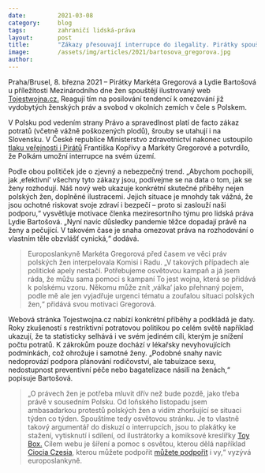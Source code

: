 ```yaml
---
date:         2021-03-08
category:     blog
tags:         zahraničí lidská-práva
layout:       post
title:        "Zákazy přesouvají interrupce do ilegality. Pirátky spouští web na podporu práv žen"
image:        /assets/img/articles/2021/bartosova_gregorova.jpg
author:       
---
```


Praha/Brusel, 8. března 2021 – Pirátky Markéta Gregorová a Lydie Bartošová u příležitosti Mezinárodního dne žen spouštějí ilustrovaný web [Tojestwojna.cz.](https://zo.pirati.cz/tojestwojna/) Reagují tím na posilování tendencí k omezování již vydobytých ženských práv a svobod v okolních zemích v čele s Polskem.

V Polsku pod vedením strany Právo a spravedlnost platí de facto zákaz potratů (včetně vážně poškozených plodů), šrouby se utahují i na Slovensku. V České republice Ministerstvo zdravotnictví nakonec ustoupilo [tlaku veřejnosti i Pirátů](https://www.pirati.cz/tiskove-zpravy/potraty-v-polsku.html) Františka Kopřivy a Markéty Gregorové a potvrdilo, že Polkám umožní interrupce na svém území.

Podle obou političek jde o zjevný a nebezpečný trend. „Abychom pochopili, jak ‚efektivní‘ všechny tyto zákazy jsou, podívejme se na data o tom, jak se ženy rozhodují. Náš nový web ukazuje konkrétní skutečné příběhy nejen polských žen, doplněné ilustracemi. Jejich situace je mnohdy tak vážná, že jsou ochotné riskovat svoje zdraví i bezpečí – proto si zaslouží naši podporu,“ vysvětluje motivace členka meziresortního týmu pro lidská práva Lydie Bartošová. „Nyní navíc důsledky pandemie těžce dopadají právě na ženy a pečující. V takovém čase je snaha omezovat práva na rozhodování o vlastním těle obzvlášť cynická,“ dodává.

> Europoslankyně Markéta Gregorová před časem ve věci práv polských žen interpelovala Komisi i Radu. „V takových případech ale politické apely nestačí. Potřebujeme osvětovou kampaň a já jsem ráda, že můžu sama pomoci s kampaní To jest wojna, která se přidává k polskému vzoru. Někomu může znít ‚válka‘ jako přehnaný pojem, podle mě ale jen vyjadřuje urgenci tématu a zoufalou situaci polských žen,“ přidává svou motivaci Gregorová.

Webová stránka Tojestwojna.cz nabízí konkrétní příběhy a podkládá je daty. Roky zkušeností s restriktivní potratovou politikou po celém světě například ukazují, že ta statisticky selhává i ve svém jediném cíli, kterým je snížení počtu potratů. K zákrokům pouze dochází v lékařsky nevyhovujících podmínkách, což ohrožuje i samotné ženy. 
„Podobné snahy navíc nedoprovází podpora plánování rodičovství, ale tabuizace sexu, nedostupnost preventivní péče nebo bagatelizace násilí na ženách,“ popisuje Bartošová.

> „O právech žen je potřeba mluvit dřív než bude pozdě, jako třeba právě v sousedním Polsku. Od loňského listopadu jsem ambasadarkou protestů polských žen a vidím zhoršující se situaci týden co týden. Spouštíme tedy osvětovou stránku. Je to vlastně takový argumentář do diskuzí o interrupcích, jsou to plakátky ke stažení, vytisknutí i sdílení, od ilustrátorky a komiksové kreslířky [Toy Box.](https://www.facebook.com/toybox.toybox.ilu) Cílem webu je šíření a pomoc s osvětou, kterou dělá například [Ciocia Czesia](https://www.facebook.com/Ciocia-Czesia-103501431563833/), kterou můžete podpořit [můžete podpořit](https://zrzutka.pl/ykc4u) i vy,“ vyzývá europoslankyně.

